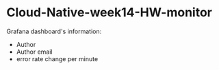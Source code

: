 # Cloud-Native-week14-HW-monitor

Grafana dashboard's information:
-  Author
-  Author email
-  error rate change per minute
